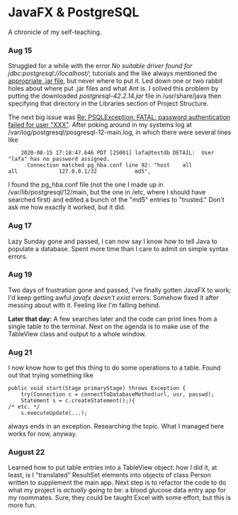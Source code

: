 # JavaFX & PostgreSQL

A chronicle of my self-teaching.

### Aug 15
Struggled for a while with the error *No suitable driver found for jdbc:postgresql://localhost/<database>*;
tutorials and the like always mentioned the [appropriate .jar file](https://jdbc.postgresql.org/), but never where to put it.
Led down one or two rabbit holes about where put .jar files and what Ant is. I solved this problem by putting the downloaded
*postgresql-42.2.14.jar* file in /usr/share/java then specifying that directory in the Libraries section of Project Structure.

The next big issue was [Re: PSQLException: FATAL: password authentication failed for user "XXX"](https://www.postgresql.org/message-id/13628.1366994290@sss.pgh.pa.us).
After poking around in my systems log at /var/log/postgresql/posgresql-12-main.log, in which there were several lines like
```
    2020-08-15 17:18:47.646 PDT [25081] lafa@testdb DETAIL:  User "lafa" has no password assigned.
	  Connection matched pg_hba.conf line 92: "host    all             all             127.0.0.1/32            md5",
```

I found the pg_hba.conf file (not the one I made up in /var/lib/postgresql/12/main, but the one in /etc, where I should have searched first) and edited a bunch
of the "md5" entries to "trusted." Don't ask me how exactly it worked, but it did.

### Aug 17
Lazy Sunday gone and passed, I can now say I know how to tell Java to populate a database.
Spent more time than I care to admit on simple syntax errors.

### Aug 19
Two days of frustration gone and passed, I've finally gotten JavaFX to work; I'd keep getting awful *javafx doesn't exist* errors. 
Somehow fixed it after messing about with it. Feeling like I'm falling behind.

**Later that day:** A few searches later and the code can print lines from a single table to the terminal.
Next on the agenda is to make use of the TableView class and output to a whole window.

### Aug 21
I now know how to get this thing to do some operations to a table.
Found out that trying something like 
```
public void start(Stage primaryStage) throws Exception {
    try(Connection c = connectToDatabaseMethod(url, usr, passwd);
    Statement s = c.createStatement();){
/* etc. */
    s.executeUpdate(...);
```
always ends in an exception. Researching the topic. 
What I managed here works for now, anyway.

### August 22
Learned how to put table entries into a TableView object:
how *I* did it, at least, is I "translated" ResultSet elements into objects of class Person written to supplement the main app.
Next step is to refactor the code to do what my project is *actually* going to be:
a blood glucose data entry app for my roommates. Sure, they could be taught Excel with some effort, but this is more fun. 